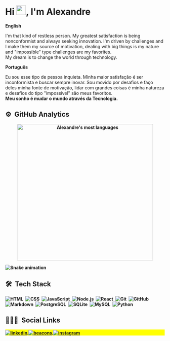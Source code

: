 <h1 align="left">Hi <img src="https://raw.githubusercontent.com/kaueMarques/kaueMarques/master/hi.gif" width="30px">, I'm Alexandre</h1>

**English**
<p> I'm that kind of restless person. My greatest satisfaction is being nonconformist and always seeking innovation.  I'm driven by challenges and I make them my source of motivation, dealing with big things is my nature and "impossible" type challenges are my favorites. <br
  <strong> My dream is to change the world through technology. </strong>
</p>

**Português**
<p> Eu sou esse tipo de pessoa inquieta. Minha maior satisfação é ser inconformista e buscar sempre inovar. Sou movido por desafios e faço deles minha fonte de motivação, lidar com grandes coisas é minha natureza e desafios do tipo "impossível" são meus favoritos. <br>
 <strong>Meu sonho é mudar o mundo através da Tecnologia.</strog>
</p>

## ⚙️ &nbsp;GitHub Analytics

<p align="center">
<img width="430em" src="https://github-readme-stats.vercel.app/api/top-langs/?username=upalx&layout=compact&theme=midnight-purple" alt="Alexandre's most languages"/>
</p>

 ![Snake animation](https://github.com/upalx/upalx/blob/output/github-contribution-grid-snake.svg)

## 🛠 &nbsp;Tech Stack

![HTML](https://img.shields.io/badge/-HTML-05122A?style=flat&logo=HTML5)&nbsp;
![CSS](https://img.shields.io/badge/-CSS-05122A?style=flat&logo=CSS3&logoColor=1572B6)&nbsp;
![JavaScript](https://img.shields.io/badge/-JavaScript-05122A?style=flat&logo=javascript)&nbsp;
![Node.js](https://img.shields.io/badge/-Node.js-05122A?style=flat&logo=node.js)&nbsp;
![React](https://img.shields.io/badge/-React-05122A?style=flat&logo=react)&nbsp;
![Git](https://img.shields.io/badge/-Git-05122A?style=flat&logo=git)&nbsp;
![GitHub](https://img.shields.io/badge/-GitHub-05122A?style=flat&logo=github)&nbsp;
![Markdown](https://img.shields.io/badge/-Markdown-05122A?style=flat&logo=markdown)&nbsp;
![PostgreSQL](https://img.shields.io/badge/-PostgreSQL-05122A?style=flat&logo=postgresql)&nbsp;
![SQLite](https://img.shields.io/badge/-SQLite-05122A?style=flat&logo=sqlite)&nbsp;
![MySQL](https://img.shields.io/badge/-MySQL-05122A?style=flat&logo=MySQL)&nbsp;
![Python](https://img.shields.io/badge/-Python-05122A?style=flat&logo=Python)&nbsp;

## 👨🏽‍🦲 &nbsp;Social Links

<p align="left" style="background:yellow">
<a href="https://linkedin.com/in/upalx" target="_blank">
  <img align="center" src="https://img.shields.io/badge/-Alexandre-05122A?style=flat&logo=linkedin" alt="linkedin"/>
</a>
 <a href="https://beacons.ai/alxinc" target="_blank">
 <img align="center" src="https://img.shields.io/badge/-Beacons-05122A?style=flat&logo=Beacons" alt="beacons"/>
</a>
<a href="https://instagram.com/alletunes" target="_blank">
 <img align="center" src="https://img.shields.io/badge/-Alexandre-05122A?style=flat&logo=instagram" alt="instagram"/>
</a>
</p>

<!---
AlexandreALX/AlexandreALX is a ✨ special ✨ repository because its `README.md` (this file) appears on your GitHub profile.
You can click the Preview link to take a look at your changes.
--->
